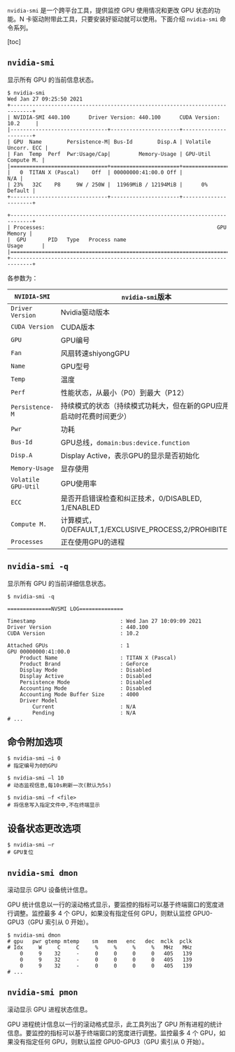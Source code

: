 `nvidia-smi` 是一个跨平台工具，提供监控 GPU 使用情况和更改 GPU 状态的功能。N 卡驱动附带此工具，只要安装好驱动就可以使用。下面介绍 `nvidia-smi` 命令系列。



[toc]



## `nvidia-smi`

显示所有 GPU 的当前信息状态。

```shell
$ nvidia-smi
Wed Jan 27 09:25:50 2021       
+-----------------------------------------------------------------------------+
| NVIDIA-SMI 440.100      Driver Version: 440.100      CUDA Version: 10.2     |
|-------------------------------+----------------------+----------------------+
| GPU  Name        Persistence-M| Bus-Id        Disp.A | Volatile Uncorr. ECC |
| Fan  Temp  Perf  Pwr:Usage/Cap|         Memory-Usage | GPU-Util  Compute M. |
|===============================+======================+======================|
|   0  TITAN X (Pascal)    Off  | 00000000:41:00.0 Off |                  N/A |
| 23%   32C    P8     9W / 250W |  11969MiB / 12194MiB |      0%      Default |
+-------------------------------+----------------------+----------------------+
                                                                               
+-----------------------------------------------------------------------------+
| Processes:                                                       GPU Memory |
|  GPU       PID   Type   Process name                             Usage      |
|=============================================================================|
+-----------------------------------------------------------------------------+
```

各参数为：

| `NVIDIA-SMI`        | `nvidia-smi`版本                                             |
| ------------------- | ------------------------------------------------------------ |
| `Driver Version`    | Nvidia驱动版本                                               |
| `CUDA Version`      | CUDA版本                                                     |
| `GPU`               | GPU编号                                                      |
| `Fan`               | 风扇转速shiyongGPU                                           |
| `Name`              | GPU型号                                                      |
| `Temp`              | 温度                                                         |
| `Perf`              | 性能状态，从最小（P0）到最大（P12）                          |
| `Persistence-M`     | 持续模式的状态（持续模式功耗大，但在新的GPU应用启动时花费时间更少） |
| `Pwr`               | 功耗                                                         |
| `Bus-Id`            | GPU总线，`domain:bus:device.function`                        |
| `Disp.A`            | Display Active，表示GPU的显示是否初始化                      |
| `Memory-Usage`      | 显存使用                                                     |
| `Volatile GPU-Util` | GPU使用率                                                    |
| `ECC`               | 是否开启错误检查和纠正技术，0/DISABLED, 1/ENABLED            |
| `Compute M.`        | 计算模式，0/DEFAULT,1/EXCLUSIVE_PROCESS,2/PROHIBITED         |
| `Processes`         | 正在使用GPU的进程                                            |



## `nvidia-smi -q`

显示所有 GPU 的当前详细信息状态。

```shell
$ nvidia-smi -q

==============NVSMI LOG==============

Timestamp                           : Wed Jan 27 10:09:09 2021
Driver Version                      : 440.100
CUDA Version                        : 10.2

Attached GPUs                       : 1
GPU 00000000:41:00.0
    Product Name                    : TITAN X (Pascal)
    Product Brand                   : GeForce
    Display Mode                    : Disabled
    Display Active                  : Disabled
    Persistence Mode                : Disabled
    Accounting Mode                 : Disabled
    Accounting Mode Buffer Size     : 4000
    Driver Model
        Current                     : N/A
        Pending                     : N/A
# ...
```



## 命令附加选项

```shell
$ nvidia-smi –i 0
# 指定编号为0的GPU

$ nvidia-smi –l 10
# 动态监视信息,每10s刷新一次(默认为5s)

$ nvidia-smi –f <file>
# 将信息写入指定文件中,不在终端显示
```



## 设备状态更改选项

```shell
$ nvidia-smi –r
# GPU复位
```





## `nvidia-smi dmon`

滚动显示 GPU 设备统计信息。

GPU 统计信息以一行的滚动格式显示，要监控的指标可以基于终端窗口的宽度进行调整。监控最多 4 个 GPU，如果没有指定任何 GPU，则默认监控 GPU0-GPU3（GPU 索引从 0 开始）。

```shell
$ nvidia-smi dmon
# gpu   pwr gtemp mtemp    sm   mem   enc   dec  mclk  pclk
# Idx     W     C     C     %     %     %     %   MHz   MHz
    0     9    32     -     0     0     0     0   405   139
    0     9    32     -     0     0     0     0   405   139
    0     9    32     -     0     0     0     0   405   139
# ...    
```



## `nvidia-smi pmon`

滚动显示 GPU 进程状态信息。

GPU 进程统计信息以一行的滚动格式显示，此工具列出了 GPU 所有进程的统计信息。要监控的指标可以基于终端窗口的宽度进行调整。监控最多 4 个 GPU，如果没有指定任何 GPU，则默认监控 GPU0-GPU3（GPU 索引从 0 开始）。